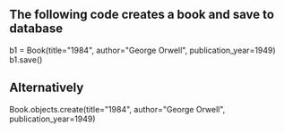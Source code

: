 ## The following code creates a book and save to database
b1 = Book(title="1984", author="George Orwell", publication_year=1949)
b1.save()

## Alternatively
Book.objects.create(title="1984", author="George Orwell", publication_year=1949)